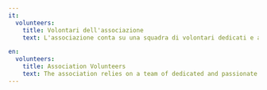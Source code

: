 ```yaml
---
it:
  volunteers:
    title: Volontari dell'associazione
    text: L'associazione conta su una squadra di volontari dedicati e appassionati. I nostri volontari sono il cuore pulsante dell'organizzazione e svolgono un ruolo fondamentale nel raggiungimento dei nostri obiettivi. Grazie alla loro generosità e impegno, siamo in grado di fornire supporto e servizi alle persone che ne hanno bisogno. Siamo grati per il loro contributo prezioso e il loro spirito altruistico che rendono possibile il nostro lavoro. Se sei interessato a diventare un volontario dell'associazione, non esitare a contattarci per saperne di più su come puoi fare la differenza nella vita delle persone e nella nostra comunità.

en:
  volunteers:
    title: Association Volunteers
    text: The association relies on a team of dedicated and passionate volunteers. Our volunteers are the lifeblood of the organization and play a crucial role in achieving our goals. Thanks to their generosity and commitment, we are able to provide support and services to those in need. We are grateful for their invaluable contribution and selfless spirit that make our work possible. If you are interested in becoming an association volunteer, please don't hesitate to contact us to learn more about how you can make a difference in people's lives and our community.
---
```

